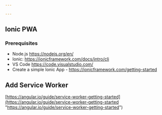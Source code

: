 ```yaml
---

---
```

## Ionic PWA

### Prerequisites

* Node.js https://nodejs.org/en/
* Ionic: https://ionicframework.com/docs/intro/cli
* VS Code https://code.visualstudio.com/
* Create a simple Ionic App - https://ionicframework.com/getting-started

## Add Service Worker

[https://angular.io/guide/service-worker-getting-started](https://angular.io/guide/service-worker-getting-started "https://angular.io/guide/service-worker-getting-started")
